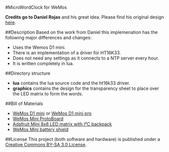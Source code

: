 #MicroWordClock for WeMos

**Credits go to Daniel Rojas** and his great idea.
Please find his original design [here](https://github.com/formatc1702/Micro-Word-Clock/tree/master/v2).

##Description
Based on the work from Daniel this implemenation has the following major differences and changes:
- Uses the Wemos D1 mini.
- There is an implementation of a driver for HT16K33.
- Does not need any settings as it connects to a NTP server every hour.
- It is written completely in lua.

##Directory structure
- **lua** contains the lua source code and the ht16k33 driver.
- **graphics** contains the design for the transparency sheet to place over the LED matrix to form the words.

##Bill of Materials
- [WeMos D1 mini](https://www.wemos.cc/product/d1-mini.html) or [WeMos D1 mini pro](https://www.wemos.cc/product/d1-mini-pro.html)
- [WeMos Mini ProtoBoard](https://www.wemos.cc/product/protoboard.html)
- [Adafruit Mini 8x8 LED matrix with I²C backpack](https://www.adafruit.com/products/872)
- [WeMos Mini battery shield](https://www.wemos.cc/product/battery-shield.html)

##License
This project (both software and hardware) is published under a [Creative Commons BY-SA 3.0 License](http://creativecommons.org/licenses/by-sa/3.0/).
